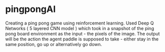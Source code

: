 # pingpongAI

Creating a ping pong game using reinforcement learning. Used Deep Q Networks ( 5 layered CNN model ) which took in a snapshot of the ping pong board environment as the input - the pixels of the image. The output will be the action the agent paddle is supposed to take - either stay in the same position, go up or alternatively go down. 
